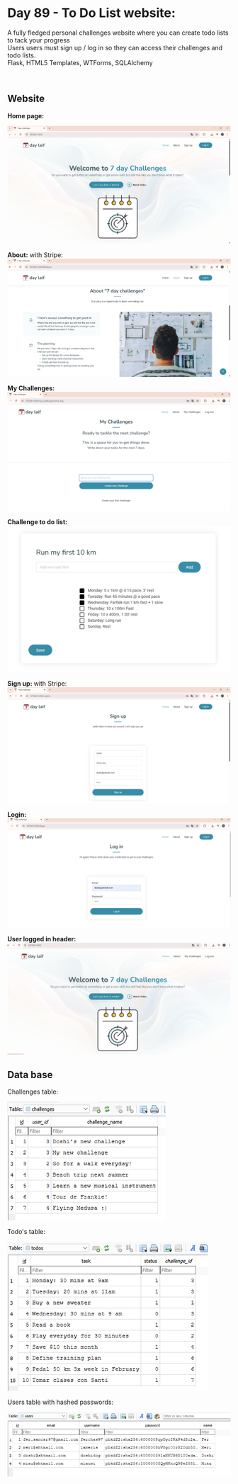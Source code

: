 <h1>Day 89 - To Do List website:</h1>

<p>A fully fledged personal challenges website where you can create todo lists to tack your progress
<br/> Users users must sign up / log in so they can access their challenges and todo lists.
<br/> Flask, HTML5 Templates, WTForms, SQLAlchemy </p>

  <br/>
  
<h2><b>Website</b><br/></h2>
<b>Home page:</b><br/>

![Home page](https://github.com/fersa3/100-Days-of-code-Python/raw/main/screenshots/day89-Todo-List-Website-master/home.png)

<b>About:</b> with Stripe:<br/>
![Home page](https://github.com/fersa3/100-Days-of-code-Python/raw/main/screenshots/day89-Todo-List-Website-master/about.png)

<b>My Challenges:</b><br/>
![Home page](https://github.com/fersa3/100-Days-of-code-Python/raw/main/screenshots/day89-Todo-List-Website-master/my-challenges.png)

<b>Challenge to do list:</b><br/>
![Home page](https://github.com/fersa3/100-Days-of-code-Python/raw/main/screenshots/day89-Todo-List-Website-master/challenge-todo-list.png)

<b>Sign up: </b> with Stripe:<br/>
![Home page](https://github.com/fersa3/100-Days-of-code-Python/raw/main/screenshots/day89-Todo-List-Website-master/signup.png)

<b>Login:</b><br/>
![Home page](https://github.com/fersa3/100-Days-of-code-Python/raw/main/screenshots/day89-Todo-List-Website-master/login.png)

<b>User logged in header:</b><br/>
![Home page](https://github.com/fersa3/100-Days-of-code-Python/raw/main/screenshots/day89-Todo-List-Website-master/loged-in-header.png)



<h2><b>Data base</b><br/></h2>
<p>Challenges table:</p>

![Home page](https://github.com/fersa3/100-Days-of-code-Python/raw/main/screenshots/day89-Todo-List-Website-master/table-challenges.png)

<p>Todo's table:</p>

![Home page](https://github.com/fersa3/100-Days-of-code-Python/raw/main/screenshots/day89-Todo-List-Website-master/table-todos.png)

<p>Users table with hashed passwords:</p>

![Home page](https://github.com/fersa3/100-Days-of-code-Python/raw/main/screenshots/day89-Todo-List-Website-master/table-users.png)
